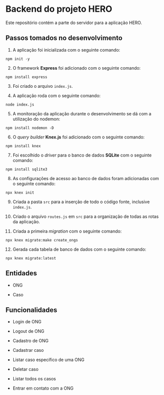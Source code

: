 # Backend do projeto HERO

Este repositório contém a parte do servidor para a aplicação HERO.

## Passos tomados no desenvolvimento

1. A aplicação foi inicializada com o seguinte comando:

```npm init -y```

2. O framework **Express** foi adicionado com o seguinte comando:

```npm install express```

3. Foi criado o arquivo ```index.js```.

4. A aplicação roda com o seguinte comando:

```node index.js```

5. A monitoração da aplicação durante o desenvolvimento se dá com a utilização do nodemon:

```npm install nodemon -D```

6. O *query builder* **Knex.js** foi adicionado com o seguinte comando:

```npm install knex```

7. Foi escolhido o *driver* para o banco de dados **SQLite** com o seguinte comando:

```npm install sqlite3```

8. As configurações de acesso ao banco de dados foram adicionadas com o seguinte comando:

```npx knex init```

9. Criada a pasta ```src``` para a inserção de todo o código fonte, inclusive ```index.js```.

10. Criado o arquivo ```routes.js``` em ```src``` para a organização de todas as rotas da aplicação.

11. Criada a primeira *migration* com o seguinte comando:

```npx knex migrate:make create_ongs```

12. Gerada cada tabela de banco de dados com o seguinte comando:

```npx knex migrate:latest```

## Entidades

* ONG

* Caso

## Funcionalidades

* Login de ONG

* Logout de ONG

* Cadastro de ONG

* Cadastrar caso

* Listar caso específico de uma ONG

* Deletar caso

* Listar todos os casos

* Entrar em contato com a ONG